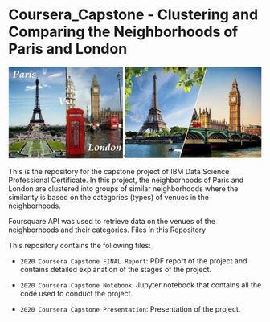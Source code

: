 # Coursera_Capstone - Clustering and Comparing the Neighborhoods of Paris and London

![alt text](https://github.com/VeroLabeau/Coursera_Capstone_Project/blob/main/Paris%20vs%20London%20merge.jpg?raw=true)

This is the repository for the capstone project of IBM Data Science Professional Certificate. In this project, the neighborhoods of Paris and London are clustered into groups of similar neighborhoods where the similarity is based on the categories (types) of venues in the neighborhoods.

Foursquare API was used to retrieve data on the venues of the neighborhoods and their categories.
Files in this Repository

This repository contains the following files:

   - `2020 Coursera Capstone FINAL Report`: PDF report of the project and contains detailed explanation of the stages of the project.

   - `2020 Coursera Capstone Notebook`: Jupyter notebook that contains all the code used to conduct the project.
   
   - `2020 Coursera Capstone Presentation`: Presentation of the project.
  
